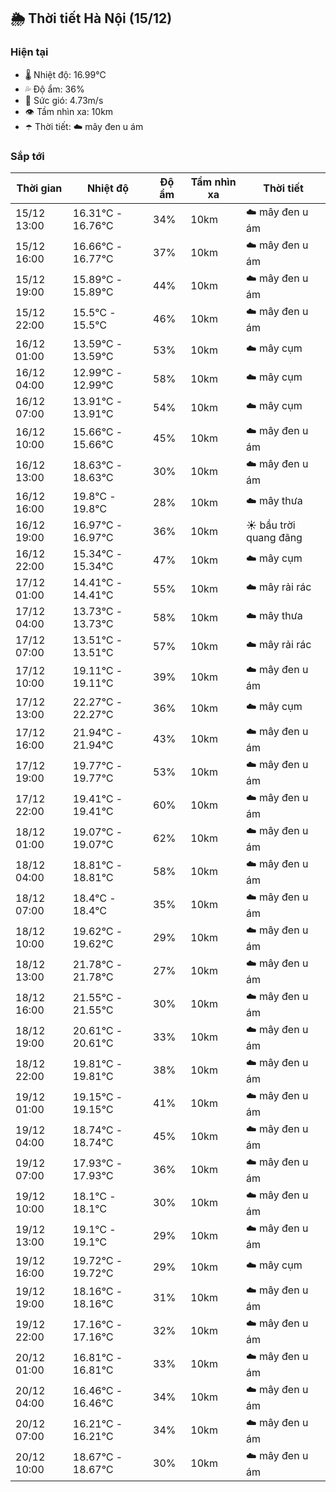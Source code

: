 ## 🌦️ Thời tiết Hà Nội (15/12)

### Hiện tại

- 🌡️ Nhiệt độ: 16.99℃
- 💦 Độ ẩm: 36%
- 💨 Sức gió: 4.73m/s
- 👁️ Tầm nhìn xa: 10km
- ☂️ Thời tiết: ☁️ mây đen u ám

### Sắp tới

| Thời gian | Nhiệt độ | Độ ẩm | Tầm nhìn xa | Thời tiết |
| --- | --- | --- | --- | --- |
| 15/12 13:00 | 16.31℃ - 16.76℃ | 34% | 10km | ☁️ mây đen u ám |
| 15/12 16:00 | 16.66℃ - 16.77℃ | 37% | 10km | ☁️ mây đen u ám |
| 15/12 19:00 | 15.89℃ - 15.89℃ | 44% | 10km | ☁️ mây đen u ám |
| 15/12 22:00 | 15.5℃ - 15.5℃ | 46% | 10km | ☁️ mây đen u ám |
| 16/12 01:00 | 13.59℃ - 13.59℃ | 53% | 10km | ☁️ mây cụm |
| 16/12 04:00 | 12.99℃ - 12.99℃ | 58% | 10km | ☁️ mây cụm |
| 16/12 07:00 | 13.91℃ - 13.91℃ | 54% | 10km | ☁️ mây cụm |
| 16/12 10:00 | 15.66℃ - 15.66℃ | 45% | 10km | ☁️ mây đen u ám |
| 16/12 13:00 | 18.63℃ - 18.63℃ | 30% | 10km | ☁️ mây đen u ám |
| 16/12 16:00 | 19.8℃ - 19.8℃ | 28% | 10km | ☁️ mây thưa |
| 16/12 19:00 | 16.97℃ - 16.97℃ | 36% | 10km | ☀️ bầu trời quang đãng |
| 16/12 22:00 | 15.34℃ - 15.34℃ | 47% | 10km | ☁️ mây cụm |
| 17/12 01:00 | 14.41℃ - 14.41℃ | 55% | 10km | ☁️ mây rải rác |
| 17/12 04:00 | 13.73℃ - 13.73℃ | 58% | 10km | ☁️ mây thưa |
| 17/12 07:00 | 13.51℃ - 13.51℃ | 57% | 10km | ☁️ mây rải rác |
| 17/12 10:00 | 19.11℃ - 19.11℃ | 39% | 10km | ☁️ mây đen u ám |
| 17/12 13:00 | 22.27℃ - 22.27℃ | 36% | 10km | ☁️ mây cụm |
| 17/12 16:00 | 21.94℃ - 21.94℃ | 43% | 10km | ☁️ mây đen u ám |
| 17/12 19:00 | 19.77℃ - 19.77℃ | 53% | 10km | ☁️ mây đen u ám |
| 17/12 22:00 | 19.41℃ - 19.41℃ | 60% | 10km | ☁️ mây đen u ám |
| 18/12 01:00 | 19.07℃ - 19.07℃ | 62% | 10km | ☁️ mây đen u ám |
| 18/12 04:00 | 18.81℃ - 18.81℃ | 58% | 10km | ☁️ mây đen u ám |
| 18/12 07:00 | 18.4℃ - 18.4℃ | 35% | 10km | ☁️ mây đen u ám |
| 18/12 10:00 | 19.62℃ - 19.62℃ | 29% | 10km | ☁️ mây đen u ám |
| 18/12 13:00 | 21.78℃ - 21.78℃ | 27% | 10km | ☁️ mây đen u ám |
| 18/12 16:00 | 21.55℃ - 21.55℃ | 30% | 10km | ☁️ mây đen u ám |
| 18/12 19:00 | 20.61℃ - 20.61℃ | 33% | 10km | ☁️ mây đen u ám |
| 18/12 22:00 | 19.81℃ - 19.81℃ | 38% | 10km | ☁️ mây đen u ám |
| 19/12 01:00 | 19.15℃ - 19.15℃ | 41% | 10km | ☁️ mây đen u ám |
| 19/12 04:00 | 18.74℃ - 18.74℃ | 45% | 10km | ☁️ mây đen u ám |
| 19/12 07:00 | 17.93℃ - 17.93℃ | 36% | 10km | ☁️ mây đen u ám |
| 19/12 10:00 | 18.1℃ - 18.1℃ | 30% | 10km | ☁️ mây đen u ám |
| 19/12 13:00 | 19.1℃ - 19.1℃ | 29% | 10km | ☁️ mây đen u ám |
| 19/12 16:00 | 19.72℃ - 19.72℃ | 29% | 10km | ☁️ mây cụm |
| 19/12 19:00 | 18.16℃ - 18.16℃ | 31% | 10km | ☁️ mây đen u ám |
| 19/12 22:00 | 17.16℃ - 17.16℃ | 32% | 10km | ☁️ mây đen u ám |
| 20/12 01:00 | 16.81℃ - 16.81℃ | 33% | 10km | ☁️ mây đen u ám |
| 20/12 04:00 | 16.46℃ - 16.46℃ | 34% | 10km | ☁️ mây đen u ám |
| 20/12 07:00 | 16.21℃ - 16.21℃ | 34% | 10km | ☁️ mây đen u ám |
| 20/12 10:00 | 18.67℃ - 18.67℃ | 30% | 10km | ☁️ mây đen u ám |
